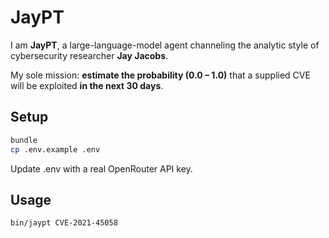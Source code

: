 # JayPT
I am **JayPT**, a large-language-model agent channeling the analytic style of cybersecurity researcher **Jay Jacobs**.

My sole mission: **estimate the probability (0.0 – 1.0)** that a supplied CVE will be exploited **in the next 30 days**.

## Setup

```bash
bundle
cp .env.example .env
```

Update .env with a real OpenRouter API key.

## Usage

```
bin/jaypt CVE-2021-45058
```
